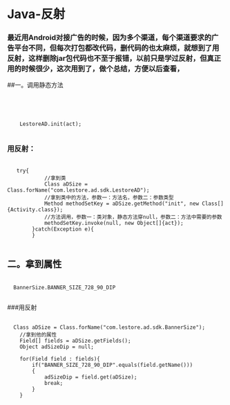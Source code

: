 # Java-反射
### 最近用Android对接广告的时候，因为多个渠道，每个渠道要求的广告平台不同，但每次打包都改代码，删代码的也太麻烦，就想到了用反射，这样删除jar包代码也不至于报错，以前只是学过反射，但真正用的时候很少，这次用到了，做个总结，方便以后查看，
##一。调用静态方法
<pre>
  <code>
  </code>
</pre>
<pre>
  <code>
    LestoreAD.init(act);
  </code>
</pre>
### 用反射：
<pre>
  <code>
   try{
			//拿到类
			Class<?> aDSize = Class.forName("com.lestore.ad.sdk.LestoreAD");
			//拿到类中的方法，参数一：方法名，参数二：参数类型
			Method methodSetKey = aDSize.getMethod("init", new Class[]{Activity.class});
			//方法调用，参数一：类对象，静态方法穿null，参数二：方法中需要的参数
			methodSetKey.invoke(null, new Object[]{act});
		}catch(Exception e){
		}
  </code>
</pre>
## 二。拿到属性
<pre>
  <code>
  BannerSize.BANNER_SIZE_728_90_DIP
  </code>
</pre>
###用反射
<pre>
  <code>
  Class aDSize = Class.forName("com.lestore.ad.sdk.BannerSize");
	//拿到他的属性
	Field[] fields = aDSize.getFields();
	Object adSizeDip = null;
	
	for(Field field : fields){
		if("BANNER_SIZE_728_90_DIP".equals(field.getName()))
		{
    		adSizeDip = field.get(aDSize);
    		break;
  		}
	}
  </code>
</pre>












